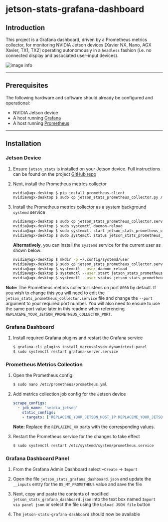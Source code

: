 # jetson-stats-grafana-dashboard

## Introduction
This project is a Grafana dashboard, driven by a Prometheus metrics collector, for monitoring NVIDIA Jetson devices [Xavier NX, Nano, AGX Xavier, TX1, TX2] operating autonomously in a `headless` fashion (i.e. no connected display and associated user-input devices).

![image info](./grafana_dashboard_panel.png)

---

## Prerequisites

The following hardware and software should already be configured and operational:

- NVIDIA Jetson device
- A host running [Grafana](https://grafana.com/) 
- A host running [Prometheus](https://prometheus.io/)

---

## Installation

### Jetson Device

1. Ensure `jetson_stats` is installed on your Jetson device. Full instructions can be found on the project [GitHub repo](https://github.com/rbonghi/jetson_stats)

2. Next, install the Prometheus metrics collector

	```bash
	nvidia@agx-desktop $ pip install prometheus-client
	nvidia@agx-desktop $ sudo cp jetson_stats_prometheus_collector.py /usr/local/bin/
	```

3. Install the Prometheus metrics collector as a system background `systemd` service

	```bash
	nvidia@agx-desktop $ sudo cp jetson_stats_prometheus_collector.service /etc/systemd/system/
	nvidia@agx-desktop $ sudo systemctl daemon-reload
	nvidia@agx-desktop $ sudo systemctl start jetson_stats_prometheus_collector
	nvidia@agx-desktop $ sudo systemctl status jetson_stats_prometheus_collector
	```

	**Alternatively**, you can install the `systemd` service for the current user as shown below:

	```bash
	nvidia@agx-desktop $ mkdir -p ~/.config/systemd/user
	nvidia@agx-desktop $ sudo cp jetson_stats_prometheus_collector.service /etc/systemd/system/
	nvidia@agx-desktop $ systemctl --user daemon-reload 
	nvidia@agx-desktop $ systemctl --user start jetson_stats_prometheus_collector
	nvidia@agx-desktop $ systemctl --user status jetson_stats_prometheus_collector
	```


**Note:** The Prometheus metrics collector listens on port `8000` by default. If you wish to change this you will need to edit the `jetson_stats_prometheus_collector.service` file and change the `--port` argument to your required port number. You will also need to ensure to use the same port value later in this readme when referencing `REPLACEME_YOUR_JETSON_PROMETHEUS_COLLECTOR_PORT`.


### Grafana Dashboard

1. Install required Grafana plugins and restart the Grafana service

	```bash
	$ grafana-cli plugins install marcusolsson-dynamictext-panel
	$ sudo systemctl restart grafana-server.service
	```

### Prometheus Metrics Collection

1. Open the Prometheus config:

	```bash
	$ sudo nano /etc/prometheus/prometheus.yml
	```

2. Add metrics collection job config for the Jetson device

	```yml
	scrape_configs:
	  - job_name: 'nvidia_jetson'
	    static_configs:
	    - targets: ['REPLACEME_YOUR_JETSON_HOST_IP:REPLACEME_YOUR_JETSON_PROMETHEUS_COLLECTOR_PORT']
	```
	
	**Note:** Replace the `REPLACEME_XX` parts with the corresponding values.


3. Restart the Prometheus service for the changes to take effect

	```bash
	$ sudo systemctl restart /etc/systemd/system/prometheus.service
	```


### Grafana Dashboard Panel

1. From the Grafana Admin Dashboard select `+Create` -> `Import`

2. Open the file `jetson_stats_grafana_dashboard.json` and update the `__inputs` entry for the `DS_MY_PROMETHEUS` value and save the file

3. Next, copy and paste the contents of modified `jetson_stats_grafana_dashboard.json` into the text box named `Import via panel json` or select the file using the `Upload JSON file` button

4. The `jetson-stats-grafana-dashboard` should now be available
